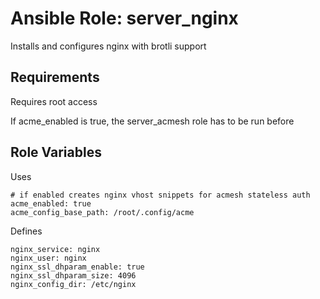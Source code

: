 Ansible Role: server_nginx
=========

Installs and configures nginx with brotli support

Requirements
------------

Requires root access

If acme_enabled is true, the server_acmesh role has to be run before

Role Variables
--------------

Uses

```
# if enabled creates nginx vhost snippets for acmesh stateless auth
acme_enabled: true
acme_config_base_path: /root/.config/acme
```

Defines

```
nginx_service: nginx
nginx_user: nginx
nginx_ssl_dhparam_enable: true
nginx_ssl_dhparam_size: 4096
nginx_config_dir: /etc/nginx
```
